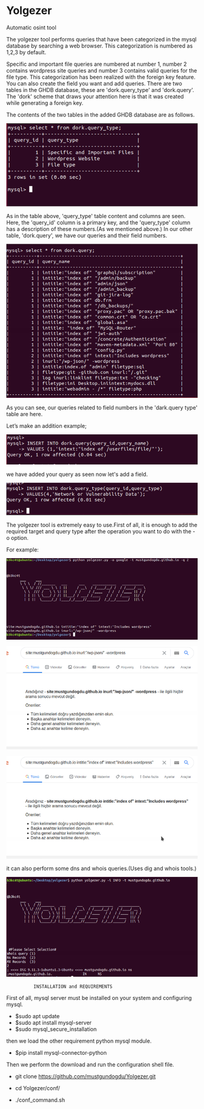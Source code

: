 # Yolgezer
Automatic osint tool

The yolgezer tool performs queries that have been categorized in the mysql database by searching a web browser.
This categorization is numbered as 1,2,3 by default.

Specific and important file queries are numbered at number 1, number 2 contains wordpress site queries and number 3 contains valid queries for the file type.
This categorization has been realized with the foreign key feature. You can also create the field you want and add queries.
There are two tables in the GHDB database, these are 'dork.query_type' and 'dork.query'.
The 'dork' scheme that draws your attention here is that it was created while generating a foreign key.

The contents of the two tables in the added GHDB database are as follows.

![](https://github.com/mustgundogdu/Yolgezer/blob/master/screenshots/query_type_table.png)

As in the table above, 'query_type' table content and columns are seen.
Here, the 'query_id' column is a primary key, and the 'query_type' column has a description of these numbers.(As we mentioned above.)
In our other table, 'dork.query', we have our queries and their field numbers.


![](https://github.com/mustgundogdu/Yolgezer/blob/master/screenshots/query.png)



As you can see, our queries related to field numbers in the 'dark.query type' table are here.

Let’s make an addition example;



![](https://github.com/mustgundogdu/Yolgezer/blob/master/screenshots/insert.png)


we have added your query as seen now let's add a field.


![](https://github.com/mustgundogdu/Yolgezer/blob/master/screenshots/insert1.png)



The yolgezer tool is extremely easy to use.First of all, it is enough to add the required target and query type after the operation you want to do with the -o option.


For example:

![](https://github.com/mustgundogdu/Yolgezer/blob/master/screenshots/yolgezer_run1.png)





![](https://github.com/mustgundogdu/Yolgezer/blob/master/screenshots/result1.png)





![](https://github.com/mustgundogdu/Yolgezer/blob/master/screenshots/result2.png)




it can also perform some dns and whois queries.(Uses dig and whois tools.)

![](https://github.com/mustgundogdu/Yolgezer/blob/master/screenshots/infodns.png)

              INSTALLATION and REQUIREMENTS
              
First of all, mysql server must be installed on your system and configuring mysql.

* $sudo apt update
* $sudo apt install mysql-server
* $sudo mysql_secure_installation

then we load the other requirement python mysql module.
* $pip install mysql-connector-python

Then we perform the download and run the configuration shell file.

* git clone https://github.com/mustgundogdu/Yolgezer.git

* cd Yolgezer/conf/
* ./conf_command.sh








